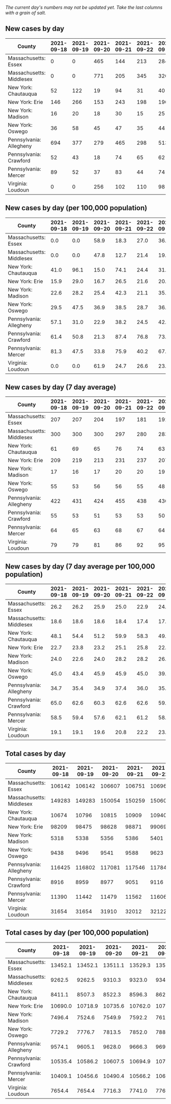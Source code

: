 _The current day's numbers may not be updated yet. Take the last columns with a grain of salt._
## New cases by day

| County | 2021-09-18 | 2021-09-19 | 2021-09-20 | 2021-09-21 | 2021-09-22 | 2021-09-23 | 2021-09-24 |
| --- | --- | --- | --- | --- | --- | --- | --- |
| Massachusetts: Essex | 0 | 0 | 465 | 144 | 213 | 284 |  |
| Massachusetts: Middlesex | 0 | 0 | 771 | 205 | 345 | 320 |  |
| New York: Chautauqua | 52 | 122 | 19 | 94 | 31 | 40 |  |
| New York: Erie | 146 | 266 | 153 | 243 | 198 | 190 |  |
| New York: Madison | 16 | 20 | 18 | 30 | 15 | 25 |  |
| New York: Oswego | 36 | 58 | 45 | 47 | 35 | 44 |  |
| Pennsylvania: Allegheny | 694 | 377 | 279 | 465 | 298 | 513 |  |
| Pennsylvania: Crawford | 52 | 43 | 18 | 74 | 65 | 62 |  |
| Pennsylvania: Mercer | 89 | 52 | 37 | 83 | 44 | 74 |  |
| Virginia: Loudoun | 0 | 0 | 256 | 102 | 110 | 98 |  |

## New cases by day (per 100,000 population)

| County | 2021-09-18 | 2021-09-19 | 2021-09-20 | 2021-09-21 | 2021-09-22 | 2021-09-23 | 2021-09-24 |
| --- | --- | --- | --- | --- | --- | --- | --- |
| Massachusetts: Essex | 0.0 | 0.0 | 58.9 | 18.3 | 27.0 | 36.0 |  |
| Massachusetts: Middlesex | 0.0 | 0.0 | 47.8 | 12.7 | 21.4 | 19.9 |  |
| New York: Chautauqua | 41.0 | 96.1 | 15.0 | 74.1 | 24.4 | 31.5 |  |
| New York: Erie | 15.9 | 29.0 | 16.7 | 26.5 | 21.6 | 20.7 |  |
| New York: Madison | 22.6 | 28.2 | 25.4 | 42.3 | 21.1 | 35.2 |  |
| New York: Oswego | 29.5 | 47.5 | 36.9 | 38.5 | 28.7 | 36.0 |  |
| Pennsylvania: Allegheny | 57.1 | 31.0 | 22.9 | 38.2 | 24.5 | 42.2 |  |
| Pennsylvania: Crawford | 61.4 | 50.8 | 21.3 | 87.4 | 76.8 | 73.3 |  |
| Pennsylvania: Mercer | 81.3 | 47.5 | 33.8 | 75.9 | 40.2 | 67.6 |  |
| Virginia: Loudoun | 0.0 | 0.0 | 61.9 | 24.7 | 26.6 | 23.7 |  |

## New cases by day (7 day average)

| County | 2021-09-18 | 2021-09-19 | 2021-09-20 | 2021-09-21 | 2021-09-22 | 2021-09-23 | 2021-09-24 |
| --- | --- | --- | --- | --- | --- | --- | --- |
| Massachusetts: Essex | 207 | 207 | 204 | 197 | 181 | 191 |  |
| Massachusetts: Middlesex | 300 | 300 | 300 | 297 | 280 | 283 |  |
| New York: Chautauqua | 61 | 69 | 65 | 76 | 74 | 63 |  |
| New York: Erie | 209 | 219 | 213 | 231 | 237 | 207 |  |
| New York: Madison | 17 | 16 | 17 | 20 | 20 | 19 |  |
| New York: Oswego | 55 | 53 | 56 | 56 | 55 | 48 |  |
| Pennsylvania: Allegheny | 422 | 431 | 424 | 455 | 438 | 430 |  |
| Pennsylvania: Crawford | 55 | 53 | 51 | 53 | 53 | 50 |  |
| Pennsylvania: Mercer | 64 | 65 | 63 | 68 | 67 | 64 |  |
| Virginia: Loudoun | 79 | 79 | 81 | 86 | 92 | 95 |  |

## New cases by day (7 day average per 100,000 population)

| County | 2021-09-18 | 2021-09-19 | 2021-09-20 | 2021-09-21 | 2021-09-22 | 2021-09-23 | 2021-09-24 |
| --- | --- | --- | --- | --- | --- | --- | --- |
| Massachusetts: Essex | 26.2 | 26.2 | 25.9 | 25.0 | 22.9 | 24.2 |  |
| Massachusetts: Middlesex | 18.6 | 18.6 | 18.6 | 18.4 | 17.4 | 17.6 |  |
| New York: Chautauqua | 48.1 | 54.4 | 51.2 | 59.9 | 58.3 | 49.6 |  |
| New York: Erie | 22.7 | 23.8 | 23.2 | 25.1 | 25.8 | 22.5 |  |
| New York: Madison | 24.0 | 22.6 | 24.0 | 28.2 | 28.2 | 26.8 |  |
| New York: Oswego | 45.0 | 43.4 | 45.9 | 45.9 | 45.0 | 39.3 |  |
| Pennsylvania: Allegheny | 34.7 | 35.4 | 34.9 | 37.4 | 36.0 | 35.4 |  |
| Pennsylvania: Crawford | 65.0 | 62.6 | 60.3 | 62.6 | 62.6 | 59.1 |  |
| Pennsylvania: Mercer | 58.5 | 59.4 | 57.6 | 62.1 | 61.2 | 58.5 |  |
| Virginia: Loudoun | 19.1 | 19.1 | 19.6 | 20.8 | 22.2 | 23.0 |  |

## Total cases by day

| County | 2021-09-18 | 2021-09-19 | 2021-09-20 | 2021-09-21 | 2021-09-22 | 2021-09-23 | 2021-09-24 |
| --- | --- | --- | --- | --- | --- | --- | --- |
| Massachusetts: Essex | 106142 | 106142 | 106607 | 106751 | 106964 | 107248 |  |
| Massachusetts: Middlesex | 149283 | 149283 | 150054 | 150259 | 150604 | 150924 |  |
| New York: Chautauqua | 10674 | 10796 | 10815 | 10909 | 10940 | 10980 |  |
| New York: Erie | 98209 | 98475 | 98628 | 98871 | 99069 | 99259 |  |
| New York: Madison | 5318 | 5338 | 5356 | 5386 | 5401 | 5426 |  |
| New York: Oswego | 9438 | 9496 | 9541 | 9588 | 9623 | 9667 |  |
| Pennsylvania: Allegheny | 116425 | 116802 | 117081 | 117546 | 117844 | 118357 |  |
| Pennsylvania: Crawford | 8916 | 8959 | 8977 | 9051 | 9116 | 9178 |  |
| Pennsylvania: Mercer | 11390 | 11442 | 11479 | 11562 | 11606 | 11680 |  |
| Virginia: Loudoun | 31654 | 31654 | 31910 | 32012 | 32122 | 32220 |  |

## Total cases by day (per 100,000 population)

| County | 2021-09-18 | 2021-09-19 | 2021-09-20 | 2021-09-21 | 2021-09-22 | 2021-09-23 | 2021-09-24 |
| --- | --- | --- | --- | --- | --- | --- | --- |
| Massachusetts: Essex | 13452.1 | 13452.1 | 13511.1 | 13529.3 | 13556.3 | 13592.3 |  |
| Massachusetts: Middlesex | 9262.5 | 9262.5 | 9310.3 | 9323.0 | 9344.4 | 9364.3 |  |
| New York: Chautauqua | 8411.1 | 8507.3 | 8522.3 | 8596.3 | 8620.8 | 8652.3 |  |
| New York: Erie | 10690.0 | 10718.9 | 10735.6 | 10762.0 | 10783.6 | 10804.3 |  |
| New York: Madison | 7496.4 | 7524.6 | 7549.9 | 7592.2 | 7613.4 | 7648.6 |  |
| New York: Oswego | 7729.2 | 7776.7 | 7813.5 | 7852.0 | 7880.7 | 7916.7 |  |
| Pennsylvania: Allegheny | 9574.1 | 9605.1 | 9628.0 | 9666.3 | 9690.8 | 9732.9 |  |
| Pennsylvania: Crawford | 10535.4 | 10586.2 | 10607.5 | 10694.9 | 10771.7 | 10845.0 |  |
| Pennsylvania: Mercer | 10409.1 | 10456.6 | 10490.4 | 10566.2 | 10606.4 | 10674.1 |  |
| Virginia: Loudoun | 7654.4 | 7654.4 | 7716.3 | 7741.0 | 7767.6 | 7791.3 |  |
